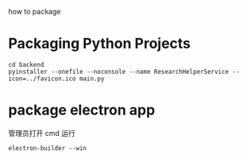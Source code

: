 how to package

# Packaging Python Projects

```
cd backend
pyinstaller --onefile --noconsole --name ResearchHelperService --icon=../favicon.ico main.py
```

# package electron app

管理员打开 cmd 运行

```
electron-builder --win
```
